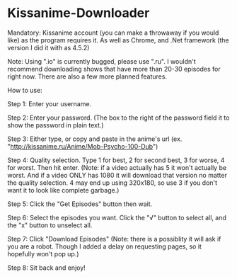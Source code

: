 # Kissanime-Downloader
Mandatory: Kissanime account (you can make a throwaway if you would like) as the program requires it. As well as Chrome, and .Net framework (the version I did it with as 4.5.2)

Note: Using ".io" is currently bugged, please use ".ru". I wouldn't recommend downloading shows that have more than 20-30 episodes for right now. There are also a few more planned features.

How to use:

Step 1: Enter your username.

Step 2: Enter your password. (The box to the right of the password field it to show the password in plain text.)

Step 3: Either type, or copy and paste in the anime's url (ex. "http://kissanime.ru/Anime/Mob-Psycho-100-Dub")

Step 4: Quality selection. Type 1 for best, 2 for second best, 3 for worse, 4 for worst. Then hit enter. (Note: if a video actually has 5 it won't actually be worst. And if a video ONLY has 1080 it will download that version no matter the quality selection. 4 may end up using 320x180, so use 3 if you don't want it to look like complete garbage.)

Step 5: Click the "Get Episodes" button then wait.

Step 6: Select the episodes you want. Click the "√" button to select all, and the "x" button to unselect all.

Step 7: Click "Download Episodes" (Note: there is a possiblity it will ask if you are a robot. Though I added a delay on requesting pages, so it hopefully won't pop up.)

Step 8: Sit back and enjoy!

